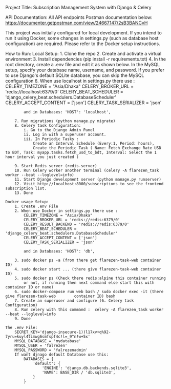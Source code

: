 Project Title: Subscription Management System with Django & Celery

API Documentation:
    All API endpoints Postman documentation below:
        https://documenter.getpostman.com/view/24667147/2sB3BANCvH

This project was initially configured for local development. If you intend to run it using Docker, some changes in settings.py (such as database host configuration) are required. Please refer to the Docker setup instructions.

How to Run: 
    Local Setup: 
        1. Clone the repo
        2. Create and activate a virtual environment
        3. Install dependencies (pip install -r requirements.txt)
        4. In the root directory, create a .env file and edit it as shown below. 
           In the MySQL setup, specify your database name, username, and password. 
           If you prefer to use Django's default SQLite database, you can skip the MySQL configuration
        6. When use localhost in settings.py there use : 
            CELERY_TIMEZONE = "Asia/Dhaka"
            CELERY_BROKER_URL = 'redis://localhost:6379/0'
            CELERY_BEAT_SCHEDULER = 'django_celery_beat.schedulers.DatabaseScheduler'
            CELERY_ACCEPT_CONTENT = ['json']
            CELERY_TASK_SERIALIZER = 'json'

            and in Databases: 'HOST': 'localhost',

        7. Run migrations (python manage.py migrate)
        8. Celery task Configuration: 
            i. Go to the Django Admin Panel
            ii. Log in with a superuser account.
            iii. In Periodic Tasks : 
                Create an Interval Schedule (Every:1, Period: hours), 
                Create the Periodic Task ( Name: Fetch Exchange Rate USD to BDT, Task: myapp.tasks.fetch_usd_to_bdt, Interval: Select the 1 hour interval you just created )

        9. Start Redis server (redis-server)
        10. Run Celery worker another terminal (celery -A flarezen_task worker --beat --loglevel=info)
        11. Start Django development server (python manage.py runserver)
        12. Visit http://localhost:8000/subscriptions to see the frontend subscription list.
        13. Done

    Docker usage Setup:
        1. Create .env File
        2. When use Docker in settings.py there use : 
            CELERY_TIMEZONE = "Asia/Dhaka"
            CELERY_BROKER_URL = 'redis://redis:6379/0'  
            CELERY_RESULT_BACKEND = 'redis://redis:6379/0'
            CELERY_BEAT_SCHEDULER = 'django_celery_beat.schedulers.DatabaseScheduler'
            CELERY_ACCEPT_CONTENT = ['json']
            CELERY_TASK_SERIALIZER = 'json'

            and in Databases: 'HOST': 'db',

        3. sudo docker ps -a (from there get flarezen-task-web container ID)
        4. sudo docker start ... (there give flarezen-task-web container ID)
        5. sudo docker ps (Check there redis:alpine this container running 
            or not, if running then next command else start this with container ID or name)
        6. sudo docker-compose run web bash / sudo docker exec -it (there give flarezen-task-web        container ID) bash
        7. Create an superuser and configure (6. Celery task Configuration)
        8. Run celery with this command :  celery -A flarezen_task worker --beat --loglevel=info
        9. Done

    The .env File: 
        SECRET_KEY='django-insecure-1))l17xv+q%92-7yru=kuyl4timwg6smfspf4c!l=_9^n!w+5x'
        MYSQL_DATABASE = 'mydatabase' 
        MYSQL_USER = 'falrezen' 
        MYSQL_PASSWORD = 'falrezenadmin' 
        If want djnago default Database use this:
            DATABASES = {
                'default': {
                    'ENGINE': 'django.db.backends.sqlite3',
                    'NAME': BASE_DIR / 'db.sqlite3',
                }
            }
